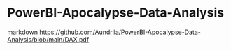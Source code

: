 # PowerBI-Apocalypse-Data-Analysis

markdown
https://github.com/Aundrila/PowerBI-Apocalypse-Data-Analysis/blob/main/DAX.pdf


